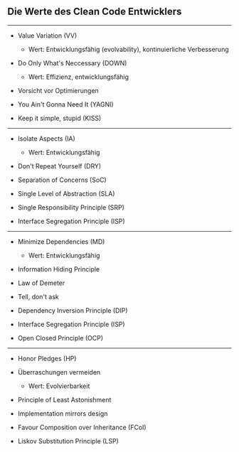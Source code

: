 ## Die Werte des Clean Code Entwicklers

---

- Value Variation (VV)
  - Wert: Entwicklungsfähig (evolvability), kontinuierliche Verbesserung

- Do Only What's Neccessary (DOWN)
  - Wert: Effizienz, entwicklungsfähig

- Vorsicht vor Optimierungen
- You Ain't Gonna Need It (YAGNI)
- Keep it simple, stupid (KISS)

----

- Isolate Aspects (IA)
  - Wert: Entwicklungsfähig

- Don't Repeat Yourself (DRY)
- Separation of Concerns (SoC)
- Single Level of Abstraction (SLA)
- Single Responsibility Principle (SRP)
- Interface Segregation Principle (ISP)

----

- Minimize Dependencies (MD)
  - Wert: Entwicklungsfähig

- Information Hiding Principle
- Law of Demeter
- Tell, don't ask
- Dependency Inversion Principle (DIP)
- Interface Segregation Principle (ISP)
- Open Closed Principle (OCP)

----

- Honor Pledges (HP)
- Überraschungen vermeiden
  - Wert: Evolvierbarkeit

- Principle of Least Astonishment
- Implementation mirrors design
- Favour Composition over Inheritance (FCoI)
- Liskov Substitution Principle (LSP)
